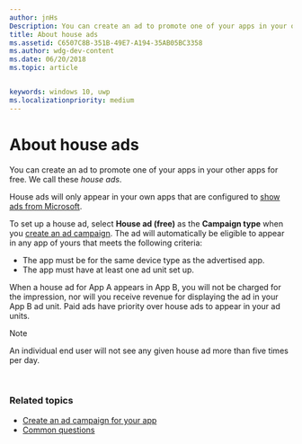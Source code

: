 ```yaml
---
author: jnHs
Description: You can create an ad to promote one of your apps in your other apps, for free. We call these house ads.
title: About house ads
ms.assetid: C6507C8B-351B-49E7-A194-35AB05BC3358
ms.author: wdg-dev-content
ms.date: 06/20/2018
ms.topic: article


keywords: windows 10, uwp
ms.localizationpriority: medium
---
```


# About house ads


You can create an ad to promote one of your apps in your other apps for free. We call these *house ads*.

House ads will only appear in your own apps that are configured to [show ads from Microsoft](../monetize/display-ads-in-your-app.md).

To set up a house ad, select **House ad (free)** as the **Campaign type** when you [create an ad campaign](create-an-ad-campaign-for-your-app.md). The ad will automatically be eligible to appear in any app of yours that meets the following criteria:

-   The app must be for the same device type as the advertised app.
-   The app must have at least one ad unit set up.

When a house ad for App A appears in App B, you will not be charged for the impression, nor will you receive revenue for displaying the ad in your App B ad unit. Paid ads have priority over house ads to appear in your ad units.

>[!NOTE]
> An individual end user will not see any given house ad more than five times per day.

 

### Related topics


* [Create an ad campaign for your app](create-an-ad-campaign-for-your-app.md)
* [Common questions](common-questions.md)
